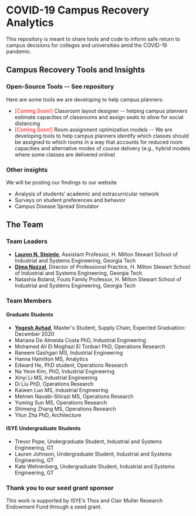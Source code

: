 # COVID-19 Campus Recovery Analytics
This repository is meant to share tools and code to inform safe return to campus decisions for colleges and universities amid the COVID-19 pandemic. 


## Campus Recovery Tools and Insights

### Open-Source Tools -- See repository
Here are some tools we are developing to help campus planners:

* <span style="color:red"> [Coming Soon!] </span> Classroom layout designer -- helping campus planners estimate capacities of classrooms and assign seats to allow for social distancing
* <span style="color:red"> [Coming Soon!] </span> Room assignment optimization models   -- We are developing tools to help campus planners identify which classes should be assigned to which rooms in a way that accounts for reduced room capacities and alternative modes of course delivery (e.g., hybrid models where some classes are delivered online)

### Other insights
We will be posting our findings to our website

* Analysis of students’ academic and extracurricular network
* Surveys on student preferences and behavior
* Campus Disease Spread Simulator





## The Team

### Team Leaders
* <b> <a href="http://pwp.gatech.edu/steimle/"> Lauren N. Steimle</a></b>, Assistant Professor, H. Milton Stewart School of Industrial and Systems Engineering, Georgia Tech
* <b> <a href="http://pwp.gatech.edu/dima-nazzal/"> Dima Nazzal</a></b>, Director of Professional Practice, H. Milton Stewart School of Industrial and Systems Engineering, Georgia Tech
* Natashia Boland, Fouts Family Professor, H. Milton Stewart School of Industrial and Systems Engineering, Georgia Tech


### Team Members

#### Graduate Students
* <b> <a href="www.linkedin.com/in/yogesh-avhad"> Yogesh Avhad</a></b>, Master's Student, Supply Chain, Expected Graduation: December 2020
* Mariana De Almeida Costa PhD, Industrial Engineering
* Mohamed Ali El Moghazi El Tonbari PhD, Operations Research
* Raneem Gashgari MS, Industrial Engineering
* Hanna Hamilton MS, Analytics
* Edward He, PhD student, Operations Research 
* Na Yeon Kim, PhD, Industrial Engineering
* Xinyi Li MS, Industrial Engineering
* Di Liu PhD, Operations Research 
* Kaiwen Luo MS, Industrial Engineering
* Mehren Navabi-Shirazi MS, Operations Research
* Yuming Sun MS, Operations Research
* Shimeng Zhang MS, Operations Research
* Yilun Zha PhD, Architecture

#### ISYE Undergraduate Students
* Trevor Pope, Undergraduate Student, Industrial and Systems Engineering, GT
* Lauren Johnson, Undergraduate Student, Industrial and Systems Engineering, GT
* Kate Wehrenberg, Undergraduate Student, Industrial and Systems Engineering, GT


### Thank you to our seed grant sponsor
This work is supported by ISYE’s Thos and Clair Muller Research Endowment Fund through a seed grant.


